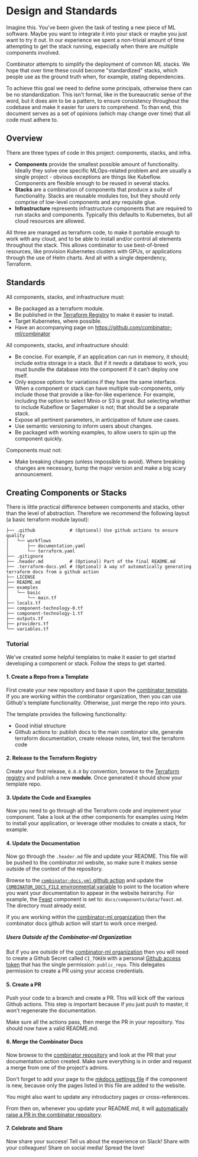# Design and Standards

Imagine this. You've been given the task of testing a new piece of ML software. Maybe you want to integrate it into your stack or maybe you just want to try it out. In our experience we spent a non-trivial amount of time attempting to get the stack running, especially when there are multiple components involved.

Combinator attempts to simplify the deployment of common ML stacks. We hope that over time these could become "standardized" stacks, which people use as the ground truth when, for example, stating dependencies.

To achieve this goal we need to define some principals, otherwise there can be no standardization. This isn't formal, like in the bureaucratic sense of the word, but it does aim to be a pattern, to ensure consistency throughout the codebase and make it easier for users to comprehend. To than end, this document serves as a set of opinions (which may change over time) that all code must adhere to.

## Overview

There are three types of code in this project: components, stacks, and infra.

- **Components** provide the smallest possible amount of functionality. Ideally they solve one specific MLOps-related problem and are usually a single project - obvious exceptions are things like Kubeflow. Components are flexible enough to be reused in several stacks.
- **Stacks** are a combination of components that produce a suite of functionality. Stacks are reusable modules too, but they should only comprise of low-level components and any requisite glue.
- **Infrastructure** represents infrastructure components that are required to run stacks and components. Typically this defaults to Kubernetes, but all cloud resources are allowed.

All three are managed as terraform code, to make it portable enough to work with any cloud, and to be able to install and/or control all elements throughout the stack. This allows combinator to use best-of-breed resources, like provision Kubernetes clusters with GPUs, or applications through the use of Helm charts. And all with a single dependency, Terraform.

## Standards

All components, stacks, and infrastructure must:

- Be packaged as a terraform module.
- Be published in the [Terraform Registry](https://registry.terraform.io) to make it easier to install.
- Target Kubernetes, where possible.
- Have an accompanying page on https://github.com/combinator-ml/combinator

All components, stacks, and infrastructure should:

- Be concise. For example, if an application can run in memory, it should; include extra storage in a stack. But if it _needs_ a database to work, you must bundle the database into the component if it can’t deploy one itself.
- Only expose options for variations if they have the same interface. When a component or stack can have multiple sub-components, only include those that provide a like-for-like experience. For example, including the option to select Minio or S3 is great. But selecting whether to include Kubeflow or Sagemaker is not; that should be a separate stack.
- Expose all pertinent parameters, in anticipation of future use cases.
- Use semantic versioning to inform users about changes.
- Be packaged with working examples, to allow users to spin up the component quickly.

Components must not:

- Make breaking changes (unless impossible to avoid). Where breaking changes are necessary, bump the major version and make a big scary announcement.

## Creating Components or Stacks

There is little practical difference between components and stacks, other than the level of abstraction. Therefore we recommend the following layout (a basic terraform module layout):

```
├── .github             # (Optional) Use github actions to ensure quality
│   └── workflows
│       ├── documentation.yaml
│       └── terraform.yaml
├── .gitignore
├── .header.md          # (Optional) Part of the final README.md
├── .terraform-docs.yml # (Optional) A way of automatically generating terraform docs from a github action
├── LICENSE
├── README.md
├── examples
│   └── basic
│       └── main.tf
├── locals.tf
├── component-technology-0.tf
├── component-technology-1.tf
├── outputs.tf
├── providers.tf
└── variables.tf
```

### Tutorial

We've created some helpful templates to make it easier to get started developing a component or stack. Follow the steps to get started.

#### 1. Create a Repo from a Template

First create your new repository and base it upon the [combinator template](https://github.com/combinator-ml/terraform-template). If you are working within the combinator organization, then you can use Github's template functionality. Otherwise, just merge the repo into yours.

The template provides the following functionality:

- Good initial structure
- Github actions to: publish docs to the main combinator site, generate terraform documentation, create release notes, lint, test the terraform code

#### 2. Release to the Terraform Registry

Create your first release, `0.0.0` by convention, browse to the [Terraform registry](https://registry.terraform.io/github/create) and publish a new **module**. Once generated it should show your template repo.

#### 3. Update the Code and Examples

Now you need to go through all the Terraform code and implement your component. Take a look at the other components for examples using Helm to install your application, or leverage other modules to create a stack, for example.

#### 4. Update the Documentation

Now go through the `.header.md` file and update your README. This file will be pushed to the combinator.ml website, so make sure it makes sense outside of the context of the repository.

Browse to the [`combinator-docs.yml` github action](https://github.com/combinator-ml/terraform-template/blob/main/.github/workflows/combinator-docs.yml) and update the [`COMBINATOR_DOCS_FILE` environmental variable](https://github.com/combinator-ml/terraform-template/blob/main/.github/workflows/combinator-docs.yml#L13) to point to the location where you want your documentation to appear in the website heirarchy. For example, the [Feast](components/data/feast.md) component is set to: `docs/components/data/feast.md`. The directory must already exist.

If you are working within the [combinator-ml organization](https://github.com/combinator-ml) then the combinator docs github action will start to work once merged.

##### Users Outside of the Combinator-ml Organization

But if you are outside of the [combinator-ml organization](https://github.com/combinator-ml) then you will need to create a Github Secret called `CI_TOKEN` with a personal [Github access token](https://github.com/settings/tokens) that has the single permission: `public_repo`. This delegates permission to create a PR using your access credentials.

#### 5. Create a PR

Push your code to a branch and create a PR. This will kick off the various Github actions. This step is important because if you just push to master, it won't regenerate the documentation.

Make sure all the actions pass, then merge the PR in your repository. You should now have a valid README.md.

#### 6. Merge the Combinator Docs

Now browse to the [combinator repository](https://github.com/combinator-ml/combinator/pulls) and look at the PR that your documentation action created. Make sure everything is in order and request a merge from one of the project's admins.

Don't forget to add your page to the [mkdocs settings file](https://github.com/combinator-ml/combinator/blob/main/mkdocs.yml) if the component is new, because only the pages listed in this file are added to the website.

You might also want to update any introductory pages or cross-references.

From then on, whenever you update your README.md, it will [automatically raise a PR in the combinator repository](https://github.com/combinator-ml/combinator/pulls).

#### 7. Celebrate and Share

Now share your success! Tell us about the experience on Slack! Share with your colleagues! Share on social media! Spread the love!
